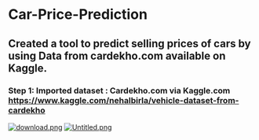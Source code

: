 # Car-Price-Prediction
## Created a tool to predict selling prices of cars by using Data from cardekho.com available on Kaggle. 
### Step 1: Imported dataset : Cardekho.com via Kaggle.com https://www.kaggle.com/nehalbirla/vehicle-dataset-from-cardekho
[![download.png](https://i.postimg.cc/tTHCBg1P/download.png)](https://postimg.cc/GBqC2dxh)
[![Untitled.png](https://i.postimg.cc/NfQDW7hC/Untitled.png)](https://postimg.cc/F1n0SSH0)
